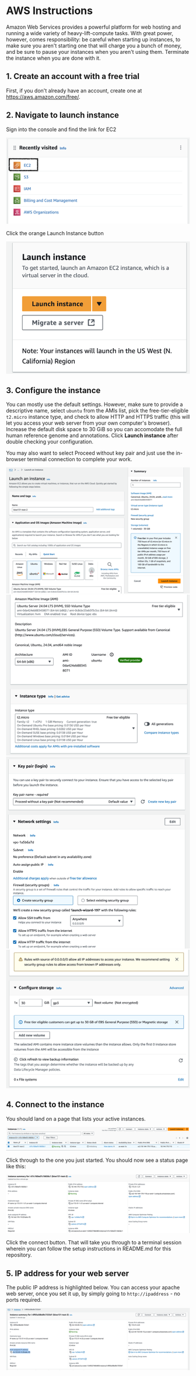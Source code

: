 # AWS Instructions

Amazon Web Services provides a powerful platform for web hosting and running a wide variety of heavy-lift-compute tasks. With great power, however, comes responsibility: be careful when starting up instances, to make sure you aren't starting one that will charge you a bunch of money, and be sure to pause your instances when you aren't using them. Terminate the instance when you are done with it.

## 1. Create an account with a free trial
First, if you don't already have an account, create one at https://aws.amazon.com/free/. 

## 2. Navigate to launch instance
Sign into the console and find the link for EC2

![EC2](./screenshots/Screen%20Shot%202024-10-29%20at%203.46.15%20PM.png)

Click the orange Launch Instance button

![Launch instance](./screenshots/Screen%20Shot%202024-10-29%20at%203.47.45%20PM.png)

## 3. Configure the instance
You can mostly use the default settings. However, make sure to provide a descriptive name, select `ubuntu` from the AMIs list, pick the free-tier-eligible `t2.micro` instance type, and check to allow HTTP and HTTPS traffic (this will let you access your web server from your own computer's browser). Increase the default disk space to 30 GiB so you can accomodate the full human reference genome and annotations. Click **Launch instance** after double checking your configuration.

You may also want to select Proceed without key pair and just use the in-browser terminal connection to complete your work.

![select ubuntu](./screenshots/Screen%20Shot%202024-10-29%20at%202.10.40%20PM.png)
![select t2.micro](./screenshots/Screen%20Shot%202024-10-29%20at%202.10.59%20PM.png)
![enable HTTP and HTTPS](./screenshots/Screen%20Shot%202024-10-29%20at%202.11.10%20PM.png)
![increase disk size](./screenshots/Screen%20Shot%202024-10-29%20at%202.11.19%20PM.png)

## 4. Connect to the instance
You should land on a page that lists your active instances. 

![aws instance list](./screenshots/Screen%20Shot%202024-10-29%20at%202.13.25%20PM.png)

Click through to the one you just started. You should now see a status page like this:

![aws instance status](./screenshots/Screen%20Shot%202024-10-29%20at%202.13.16%20PM.png)

Click the connect button. That will take you through to a terminal session wherein you can follow the setup instructions in README.md for this repository.

## 5. IP address for your web server

The public IP address is highlighted below. You can access your apache web server, once you set it up, by simply going to `http://ipaddress` - no ports required.

![public ip address](./screenshots/Screen%20Shot%202024-10-29%20at%202.53.28%20PM.png)